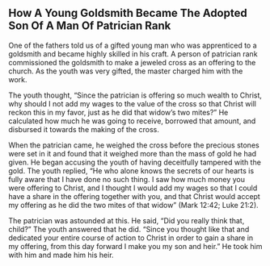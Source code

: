 ## How A Young Goldsmith Became The Adopted Son Of A Man Of Patrician Rank

One of the fathers told us of a gifted young man who was apprenticed to a goldsmith and became highly skilled in his craft. A person of patrician rank commissioned the goldsmith to make a jeweled cross as an offering to the church. As the youth was very gifted, the master charged him with the work. 

The youth thought, “Since the patrician is offering so much wealth to Christ, why should I not add my wages to the value of the cross so that Christ will reckon this in my favor, just as he did that widow’s two mites?” He calculated how much he was going to receive, borrowed that amount, and disbursed it towards the making of the cross. 

When the patrician came, he weighed the cross before the precious stones were set in it and found that it weighed more than the mass of gold he had given. He began accusing the youth of having deceitfully tampered with the gold. The youth replied, “He who alone knows the secrets of our hearts is fully aware that I have done no such thing. I saw how much money you were offering to Christ, and I thought I would add my wages so that I could have a share in the offering together with you, and that Christ would accept my offering as he did the two mites of that widow” (Mark 12:42; Luke 21:2). 

The patrician was astounded at this. He said, “Did you really think that, child?” The youth answered that he did. “Since you thought like that and dedicated your entire course of action to Christ in order to gain a share in my offering, from this day forward I make you my son and heir.” He took him with him and made him his heir.
